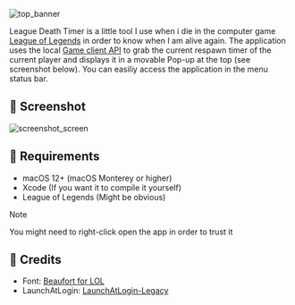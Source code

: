![top_banner](https://github.com/user-attachments/assets/0f04e0f6-58ce-448c-aa2e-9de1b0eac968)

League Death Timer is a little tool I use when i die in the computer game [League of Legends](https://www.leagueoflegends.com/de-de/) in order to know when I am alive again.
The application uses the local [Game client API](https://developer.riotgames.com/docs/lol#game-client-api) to grab the current respawn timer of the current player and displays it in a movable Pop-up at the top (see screenshot below).
You can easiliy access the application in the menu status bar.

## 📸 Screenshot
![screenshot_screen](https://github.com/user-attachments/assets/d7b356d2-2997-4e1a-ad27-0a0a2e1b6ed7)

## 🎯 Requirements
- macOS 12+ (macOS Monterey or higher)
- Xcode (If you want it to compile it yourself)
- League of Legends (Might be obvious)
> [!NOTE]  
> You might need to right-click open the app in order to trust it

## 🍩 Credits
- Font: [Beaufort for LOL](https://brand.riotgames.com/de-de/league-of-legends/typography/)
- LaunchAtLogin: [LaunchAtLogin-Legacy](https://github.com/sindresorhus/LaunchAtLogin-Legacy)
